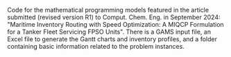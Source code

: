 Code for the mathematical programming models featured in the article submitted (revised version R1) to Comput. Chem. Eng. in September 2024: "Maritime Inventory Routing with Speed Optimization: A MIQCP Formulation for a Tanker Fleet Servicing FPSO Units".
There is a GAMS input file, an Excel file to generate the Gantt charts and inventory profiles, and a folder containing basic information related to the problem instances.
